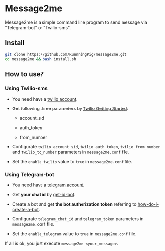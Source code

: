 # Message2me

Message2me is a simple command line program to send message via "Telegram-bot" or "Twilio-sms".

## Install

```bash
git clone https://github.com/RunnningPig/message2me.git
cd message2me && bash install.sh
```

## How to use?

### Using Twilio-sms

* You need have a [twilio account](https://www.twilio.com/try-twilio).

* Get following three parameters by [Twilio Getting Started](https://www.twilio.com/console/sms/getting-started/):

  * account_sid

  * auth_token

  * from_number

* Configurate `twilio_account_sid`, `twilio_auth_token`, `twilio_from_number` and `twilio_to_number` parameters in `message2me.conf` file.

* Set the `enable_twilio` value to `true` in `message2me.conf` file.

### Using Telegram-bot

* You need have a [telegram account](https://telegram.org/).

* Get **your chat id** by [get-id-bot](https://telegram.me/get_id_bot).

* Create a bot and get **the bot authorization token** referring to [how-do-i-create-a-bot](https://core.telegram.org/bots#3-how-do-i-create-a-bot).

* Configurate `telegram_chat_id` and `telegram_token` parameters in `message2me.conf` file.

* Set the `enable_telegram` value to `true` in `message2me.conf` file.

If all is ok, you just execute `message2me <your_message>`.
